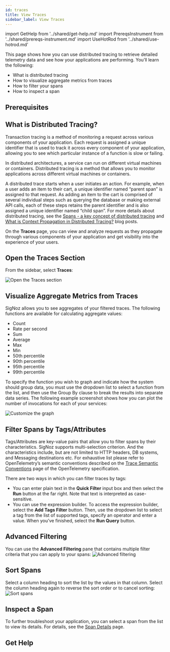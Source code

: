 ```yaml
---
id: traces
title: View Traces
sidebar_label: View Traces
---
```


import GetHelp from '../shared/get-help.md'
import PrereqsInstrument from '../shared/prereqs-instrument.md'
import UseHotRod from '../shared/use-hotrod.md'

This page shows how you can use distributed tracing to retrieve detailed telemetry data and see how your applications are performing. You’ll learn the following:

- What is distributed tracing
- How to visualize aggregate metrics from traces
- How to filter your spans
- How to inspect a span

<UseHotRod />

## Prerequisites

<PrereqsInstrument />

## What is Distributed Tracing?

Transaction tracing is a method of monitoring a request across various components of your application. Each request is assigned a unique identifier that is used to track it across every component of your application, allowing you to see which particular instance of a function is slow or failing.

In distributed architectures, a service can run on different virtual machines or containers. Distributed tracing is a method that allows you to monitor applications across different virtual machines or containers.

A distributed trace starts when a user initiates an action. For example, when a user adds an item to their cart, a unique identifier named “parent span” is assigned to that request. As adding an item to the cart is comprised of several individual steps such as querying the database or making external API calls, each of these steps retains the parent identifier and is also assigned a unique identifier named “child span”. For more details about distributed tracing, see the [Spans - a key concept of distributed tracing](https://signoz.io/blog/distributed-tracing-span/) and  [What is Context Propagation in Distributed Tracing?](https://signoz.io/blog/context-propagation-in-distributed-tracing/) blog posts.

On the **Traces** page, you can view and analyze requests as they propagate through various components of your application and get visibility into the experience of your users.

## Open the Traces Section

From the sidebar, select **Traces**:

![Open the Traces section](/img/open-traces-section-v0.6.2.png)

## Visualize Aggregate Metrics from Traces

SigNoz allows you to see aggregates of your filtered traces. The following functions are available for calculating aggregate values:

- Count
- Rate per second
- Sum
- Average
- Max
- Min
- 50th percentile
- 90th percentile
- 95th percentile
- 99th percentile

To specify the function you wish to graph and indicate how the system should group data, you must use the dropdown list to select a function from the list, and then use the Group By clause to break the results into separate data series. The following example screenshot shows how you can plot the number of invocations for each of your services:

![Customize the graph](/img/customize-the-graph-v0.6.2.png)

## Filter Spans by Tags/Attributes

Tags/Attributes are key-value pairs that allow you to filter spans by their characteristics. SigNoz supports multi-selection criterion. And the characteristics include, but are not limited to HTTP headers, DB systems, and Messaging destinations etc. For exhaustive list please refer to OpenTelemetry’s semantic conventions described on the [Trace Semantic Conventions](https://github.com/open-telemetry/opentelemetry-specification/blob/main/specification/trace/semantic_conventions/README.md) page of the OpenTelemetry specification.

There are two ways in which you can filter traces by tags:
- You can enter plain text in the **Quick Filter** input box and then select the **Run** button at the far right. Note that text is interpreted as case-sensitive.
- You can use the expression builder. To access the expression builder, select the **Add Tags Filter** button. Then, use the dropdown list to select a tag from the list of supported tags, specify an operator and enter a value. When you’ve finished, select the **Run Query** button.

## Advanced Filtering

You can use the **Advanced Filtering** pane that contains multiple filter criteria that you can apply to your spans:
![Advanced filtering](/img/advanced-filtering-v0.6.2.png)

## Sort Spans

Select a column heading to sort the list by the values in that column. Select the column heading again to reverse the sort order or to cancel sorting:
![Sort spans](/img/sort-spans-v0.6.2.png)

## Inspect a Span

To further troubleshoot your application, you can select a span from the list to view its details. For details, see the [Span Details](/docs/userguide/span-details) page.
## Get Help

<GetHelp />
